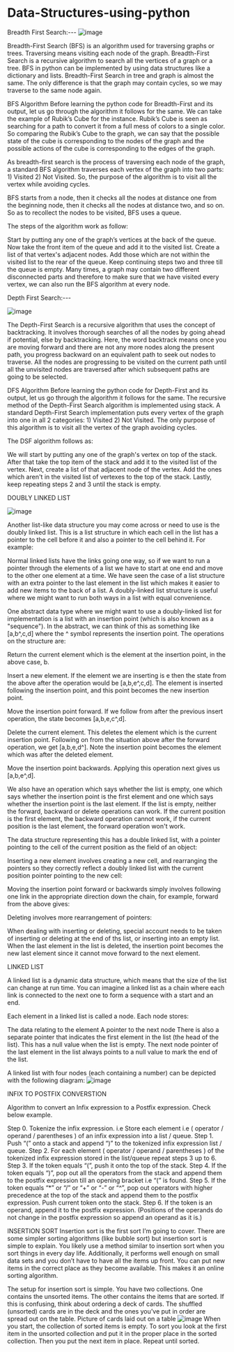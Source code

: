 # Data-Structures-using-python

Breadth First Search:---
![image](https://user-images.githubusercontent.com/98946604/209760567-862b32af-6b8d-45a2-aa3d-f01dc1c5d720.png)

Breadth-First Search (BFS) is an algorithm used for traversing graphs or trees. 
Traversing means visiting each node of the graph. 
Breadth-First Search is a recursive algorithm to search all the vertices of a graph or a tree. 
BFS in python can be implemented by using data structures like a dictionary and lists. 
Breadth-First Search in tree and graph is almost the same. 
The only difference is that the graph may contain cycles, so we may traverse to the same node again.

BFS Algorithm
Before learning the python code for Breadth-First and its output, let us go through the algorithm it follows for the same. 
We can take the example of Rubik’s Cube for the instance. 
Rubik’s Cube is seen as searching for a path to convert it from a full mess of colors to a single color. 
So comparing the Rubik’s Cube to the graph, we can say that the possible state of the cube is corresponding to the nodes of the graph and the possible actions of the cube is corresponding to the edges of the graph.

As breadth-first search is the process of traversing each node of the graph, a standard BFS algorithm traverses each vertex of the graph into two parts: 1) Visited 2) Not Visited. So, the purpose of the algorithm is to visit all the vertex while avoiding cycles.

BFS starts from a node, then it checks all the nodes at distance one from the beginning node, then it checks all the nodes at distance two, and so on. So as to recollect the nodes to be visited, BFS uses a queue.

The steps of the algorithm work as follow:

 Start by putting any one of the graph’s vertices at the back of the queue.
 Now take the front item of the queue and add it to the visited list.
 Create a list of that vertex's adjacent nodes. Add those which are not within the visited list to the rear of the queue.
 Keep continuing steps two and three till the queue is empty.
Many times, a graph may contain two different disconnected parts and therefore to make sure that we have visited every vertex, we can also run the BFS algorithm at every node.

Depth First Search:---

![image](https://user-images.githubusercontent.com/98946604/209760720-1a862c3f-7204-4728-bf1d-a59acd045c68.png)

The Depth-First Search is a recursive algorithm that uses the concept of backtracking. 
It involves thorough searches of all the nodes by going ahead if potential, else by backtracking. 
Here, the word backtrack means once you are moving forward and there are not any more nodes along the present path, you progress backward on an equivalent path to seek out nodes to traverse. 
All the nodes are progressing to be visited on the current path until all the unvisited nodes are traversed after which subsequent paths are going to be selected.

DFS Algorithm
Before learning the python code for Depth-First and its output, let us go through the algorithm it follows for the same. The recursive method of the Depth-First Search algorithm is implemented using stack. A standard Depth-First Search implementation puts every vertex of the graph into one in all 2 categories: 1) Visited 2) Not Visited. The only purpose of this algorithm is to visit all the vertex of the graph avoiding cycles.

The DSF algorithm follows as:

We will start by putting any one of the graph's vertex on top of the stack.
After that take the top item of the stack and add it to the visited list of the vertex.
Next, create a list of that adjacent node of the vertex. Add the ones which aren't in the visited list of vertexes to the top of the stack.
Lastly, keep repeating steps 2 and 3 until the stack is empty.

DOUBLY LINKED LIST


![image](https://user-images.githubusercontent.com/98946604/209760945-6d679d0d-177b-4b3c-945e-cd81e77a6e18.png)

Another list-like data structure you may come across or need to use is the doubly linked list. This is a list structure in which each cell in the list has a pointer to the cell before it and also a pointer to the cell behind it. For example:


Normal linked lists have the links going one way, so if we want to run a pointer through the elements of a list we have to start at one end and move to the other one element at a time. We have seen the case of a list structure with an extra pointer to the last element in the list which makes it easier to add new items to the back of a list. A doubly-linked list structure is useful where we might want to run both ways in a list with equal convenience.

One abstract data type where we might want to use a doubly-linked list for implementation is a list with an insertion point (which is also known as a "sequence"). In the abstract, we can think of this as something like [a,b^,c,d] where the ^ symbol represents the insertion point. The operations on the structure are:

Return the current element which is the element at the insertion point, in the above case, b.





Insert a new element. If the element we are inserting is e then the state from the above after the operation would be [a,b,e^,c,d]. The element is inserted following the insertion point, and this point becomes the new insertion point.

Move the insertion point forward. If we follow from after the previous insert operation, the state becomes [a,b,e,c^,d].

Delete the current element. This deletes the element which is the current insertion point. Following on from the situation above after the forward operation, we get [a,b,e,d^]. Note the insertion point becomes the element which was after the deleted element.

Move the insertion point backwards. Applying this operation next gives us [a,b,e^,d].

We also have an operation which says whether the list is empty, one which says whether the insertion point is the first element and one which says whether the insertion point is the last element. 
If the list is empty, neither the forward, backward or delete operations can work. 
If the current position is the first element, the backward operation cannot work, if the current position is the last element, the forward operation won't work.

The data structure representing this has a double linked list, with a pointer pointing to the cell of the current position as the field of an object:

Inserting a new element involves creating a new cell, and rearranging the pointers so they correctly reflect a doubly linked list with the current position pointer pointing to the new cell:

Moving the insertion point forward or backwards simply involves following one link in the appropriate direction down the chain, for example, forward from the above gives:

Deleting involves more rearrangement of pointers:

When dealing with inserting or deleting, special account needs to be taken of inserting or deleting at the end of ths list, or inserting into an empty list. 
When the last element in the list is deleted, the insertion point becomes the new last element since it cannot move forward to the next element.

 LINKED LIST
 
 A linked list is a dynamic data structure, which means that the size of the list can change at run time. You can imagine a linked list as a chain where each link is connected to the next one to form a sequence with a start and an end.

Each element in a linked list is called a node. Each node stores:

The data relating to the element
A pointer to the next node
There is also a separate pointer that indicates the first element in the list (the head of the list). This has a null value when the list is empty. The next node pointer of the last element in the list always points to a null value to mark the end of the list.

A linked list with four nodes (each containing a number) can be depicted with the following diagram:
![image](https://user-images.githubusercontent.com/98946604/209761254-302d5b01-d8f5-4215-9ec7-16a58ade4e71.png)

 INFIX TO POSTFIX CONVERSTION
 
 Algorithm to convert an Infix expression to a Postfix expression. Check below example.

Step 0. Tokenize the infix expression. i.e Store each element i.e ( operator / operand / parentheses ) of an infix expression into a list / queue.
Step 1. Push “(” onto a stack and append “)” to the tokenized infix expression list / queue.
Step 2. For each element ( operator / operand / parentheses ) of the tokenized infix expression stored in the list/queue repeat steps 3 up to 6.
Step 3. If the token equals “(”, push it onto the top of the stack.
Step 4. If the token equals “)”, pop out all the operators from the stack and append them to the postfix expression till an opening bracket i.e “(” is found.
Step 5. If the token equals “*” or “/” or “+” or “-” or “^”, pop out operators with higher precedence at the top of the stack and append them to the postfix expression. Push current token onto the stack.
Step 6. If the token is an operand, append it to the postfix expression. (Positions of the operands do not change in the postfix expression so append an operand as it is.)
 
INSERTION SORT
Insertion sort is the first sort I’m going to cover. 
There are some simpler sorting algorithms (like bubble sort) but insertion sort is simple to explain.
You likely use a method similar to insertion sort when you sort things in every day life. Additionally, it performs well enough on small data sets and you don’t have to have all the items up front. 
You can put new items in the correct place as they become available. This makes it an online sorting algorithm.

The setup for insertion sort is simple. 
You have two collections. 
One contains the unsorted items. 
The other contains the items that are sorted. 
If this is confusing, think about ordering a deck of cards. 
The shuffled (unsorted) cards are in the deck and the ones you’ve put in order are spread out on the table. 
Picture of cards laid out on a table
![image](https://user-images.githubusercontent.com/98946604/209761794-ca29db55-86cf-4ccb-ae16-773f39110412.png)
When you start, the collection of sorted items is empty. 
To sort you look at the first item in the unsorted collection and put it in the proper place in the sorted collection. 
Then you put the next item in place. Repeat until sorted.


